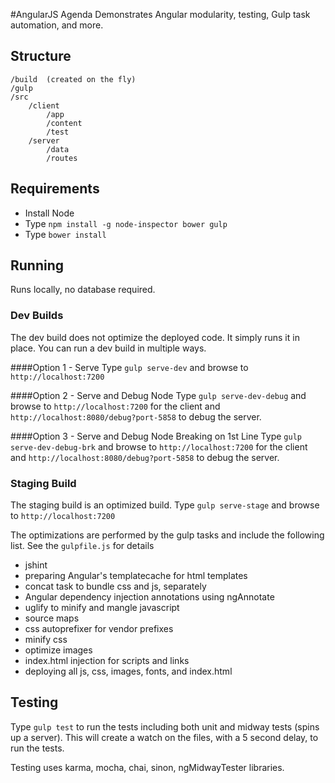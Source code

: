#AngularJS Agenda
Demonstrates Angular modularity, testing, Gulp task automation, and more.

## Structure
	/build 	(created on the fly)
	/gulp	
	/src
		/client
			/app
			/content
			/test
		/server
			/data
			/routes
	
## Requirements

- Install Node
- Type `npm install -g node-inspector bower gulp`
- Type `bower install`

## Running
Runs locally, no database required.

### Dev Builds
The dev build does not optimize the deployed code. It simply runs it in place. You can run a dev build in multiple ways.

####Option 1 - Serve
Type `gulp serve-dev` and browse to `http://localhost:7200`

####Option 2 - Serve and Debug Node
Type `gulp serve-dev-debug` and browse to `http://localhost:7200` for the client and `http://localhost:8080/debug?port-5858` to debug the server.

####Option 3 - Serve and Debug Node Breaking on 1st Line
Type `gulp serve-dev-debug-brk` and browse to `http://localhost:7200` for the client and `http://localhost:8080/debug?port-5858` to debug the server.

### Staging Build
The staging build is an optimized build. Type `gulp serve-stage` and browse to `http://localhost:7200`

The optimizations are performed by the gulp tasks and include the following list. See the `gulpfile.js` for details

- jshint
- preparing Angular's templatecache for html templates
- concat task to bundle css and js, separately
- Angular dependency injection annotations using ngAnnotate
- uglify to minify and mangle javascript
- source maps
- css autoprefixer for vendor prefixes
- minify css
- optimize images
- index.html injection for scripts and links
- deploying all js, css, images, fonts, and index.html

## Testing
Type `gulp test` to run the tests including both unit and midway tests (spins up a server). This will create a watch on the files, with a 5 second delay, to run the tests.

Testing uses karma, mocha, chai, sinon, ngMidwayTester libraries.

